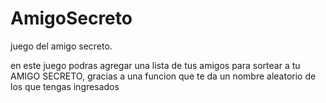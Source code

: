 # AmigoSecreto
juego del amigo secreto.

en este juego podras agregar una lista de tus amigos para sortear a tu AMIGO SECRETO, gracias a una funcion que te da un nombre aleatorio de los que tengas ingresados
